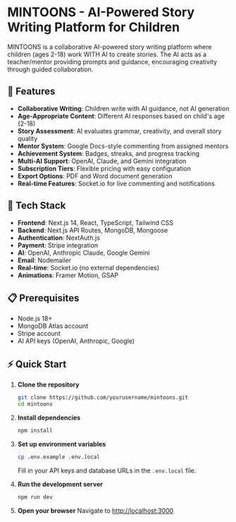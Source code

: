 # MINTOONS - AI-Powered Story Writing Platform for Children

MINTOONS is a collaborative AI-powered story writing platform where children (ages 2-18) work WITH AI to create stories. The AI acts as a teacher/mentor providing prompts and guidance, encouraging creativity through guided collaboration.

## 🌟 Features

- **Collaborative Writing**: Children write with AI guidance, not AI generation
- **Age-Appropriate Content**: Different AI responses based on child's age (2-18)
- **Story Assessment**: AI evaluates grammar, creativity, and overall story quality
- **Mentor System**: Google Docs-style commenting from assigned mentors
- **Achievement System**: Badges, streaks, and progress tracking
- **Multi-AI Support**: OpenAI, Claude, and Gemini integration
- **Subscription Tiers**: Flexible pricing with easy configuration
- **Export Options**: PDF and Word document generation
- **Real-time Features**: Socket.io for live commenting and notifications

## 🚀 Tech Stack

- **Frontend**: Next.js 14, React, TypeScript, Tailwind CSS
- **Backend**: Next.js API Routes, MongoDB, Mongoose
- **Authentication**: NextAuth.js
- **Payment**: Stripe integration
- **AI**: OpenAI, Anthropic Claude, Google Gemini
- **Email**: Nodemailer
- **Real-time**: Socket.io (no external dependencies)
- **Animations**: Framer Motion, GSAP

## 📋 Prerequisites

- Node.js 18+
- MongoDB Atlas account
- Stripe account
- AI API keys (OpenAI, Anthropic, Google)

## ⚡ Quick Start

1. **Clone the repository**

   ```bash
   git clone https://github.com/yourusername/mintoons.git
   cd mintoons
   ```

2. **Install dependencies**

   ```bash
   npm install
   ```

3. **Set up environment variables**

   ```bash
   cp .env.example .env.local
   ```

   Fill in your API keys and database URLs in the `.env.local` file.

4. **Run the development server**

   ```bash
   npm run dev
   ```

5. **Open your browser**
   Navigate to [http://localhost:3000](http://localhost:3000)
